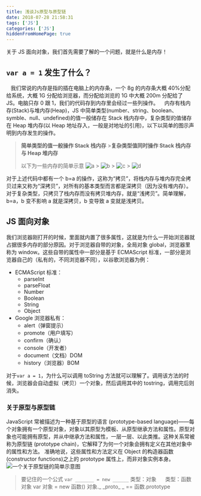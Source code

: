 ```yaml
---
title: 浅谈Js原型与原型链
date: 2018-07-28 21:58:31
tags: ['JS']
categories: ['JS']
hiddenFromHomePage: true
---
```


关于 JS 面向对象，我们首先需要了解的一个问题，就是什么是内存！

## `var a = 1` 发生了什么？

&nbsp; &nbsp;我们常说的内存是指的插在电脑上的内存条，一个 8g 的内存条大概 40%分配给系统，大概 1G 分配给浏览器，而分配给浏览的 1G 中大概 200m 分配给了 JS。电脑只存 0 跟 1，我们的代码存到内存里会经过一些列操作。
&nbsp; &nbsp;内存有栈内存(Stack)与堆内存(Heap)，JS 中简单类型(number、string、boolean、symble、null、undefined)的值一般储存在 Stack 栈内存中，复杂类型的值储存在 Heap 堆内存(以 Heap 地址存入，一般是对地址的引用)，以下以简单的图示声明到内存发生的操作。

> **简单类型的值一般操作 Stack 栈内存** >**复杂类型值同时操作 Stack 栈内存与 Heap 堆内存**
>
> 以下为一些内存的简单示意
> ![a](https://upload-images.jianshu.io/upload_images/12812641-3b2cc58f402de362.png?imageMogr2/auto-orient/strip%7CimageView2/2/w/1240) > ![b](https://upload-images.jianshu.io/upload_images/12812641-171878c0d4498d13.png?imageMogr2/auto-orient/strip%7CimageView2/2/w/1240) > ![c](https://upload-images.jianshu.io/upload_images/12812641-b498bc0d28700760.png?imageMogr2/auto-orient/strip%7CimageView2/2/w/1240) > ![d](https://upload-images.jianshu.io/upload_images/12812641-548638a7036913a6.png?imageMogr2/auto-orient/strip%7CimageView2/2/w/1240)

对于上述代码中都有一个 b=a 的操作，这称为“拷贝”，将栈内存与堆内存完全拷贝过来又称为“深拷贝”，对所有的基本类型而言都是深拷贝（因为没有堆内存）。对于复杂类型，只拷贝了栈内存而没有拷贝堆内存，就是“浅拷贝”。简单理解，b=a，b 变不影响 a 就是深拷贝，b 变导致 a 变就是浅拷贝。

## JS 面向对象

我们浏览器刚打开的时候，里面就内置了很多属性，这就是为什么一开始浏览器就占据很多内存的部分原因。对于浏览器自带的对象，全局对象 global，浏览器里称为 window。这些自带的属性中一部分是基于 ECMAScript 标准，一部分是浏览器自己的（私有的，不同浏览器不同），以谷歌浏览器为例：

- ECMAScript 标准：
  - parseInt
  - parseFloat
  - Number
  - Boolean
  - String
  - Object
- Google 浏览器私有：
  - alert（弹窗提示）
  - promote（用户填写）
  - confirm（确认）
  - console（开发者）
  - document（文档）DOM
  - history（浏览器）BOM

对于`var a = 1`，为什么可以调用 toString 方法就可以理解了。调用该方法的时候，浏览器会自动虚拟（拷贝）一个对象，然后调用其中的 tostring，调用完后则消失。

### 关于原型与原型链

JavaScript 常被描述为一种基于原型的语言 (prototype-based language)——每个对象拥有一个原型对象，对象以其原型为模板、从原型继承方法和属性。原型对象也可能拥有原型，并从中继承方法和属性，一层一层、以此类推。这种关系常被称为原型链 (prototype chain)，它解释了为何一个对象会拥有定义在其他对象中的属性和方法。
准确地说，这些属性和方法定义在 Object 的构造器函数(constructor functions)之上的 prototype 属性上，而非对象实例本身。
![一个关于原型链的简单示意图](https://upload-images.jianshu.io/upload_images/12812641-738570ee957671b9.png?imageMogr2/auto-orient/strip%7CimageView2/2/w/1240)

> 要记住的一个公式
> `var _______ = new ______`
> 类型：对象&nbsp;&nbsp;&nbsp;&nbsp;&nbsp;&nbsp;类型：函数对象
> var 对象 = new 函数()
> 对象._ \_proto_ \_ == 函数.prototype
